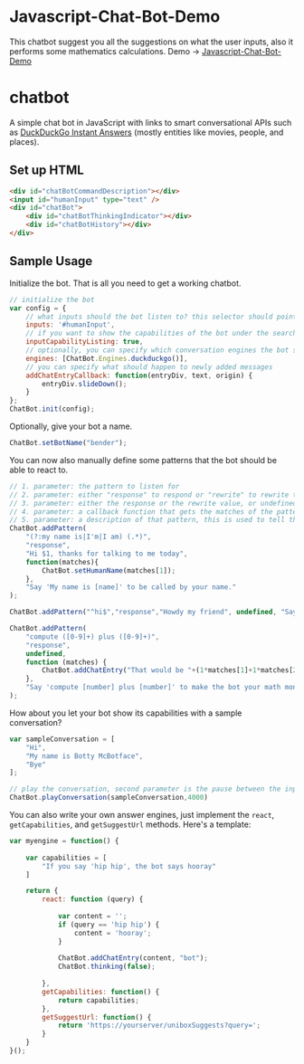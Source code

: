 # Javascript-Chat-Bot-Demo
This chatbot suggest you all the suggestions on what the user inputs, also it performs some mathematics calculations. 
Demo -> [Javascript-Chat-Bot-Demo](https://shubhankardubey.github.io/Javascript-Chat-Bot-Demo/demo/demo-ddg.html)

# chatbot
A simple chat bot in JavaScript with links to smart conversational APIs such as [DuckDuckGo Instant Answers](https://duckduckgo.com/api) (mostly entities like movies, people, and places).


## Set up HTML
```html
<div id="chatBotCommandDescription"></div>
<input id="humanInput" type="text" />
<div id="chatBot">
    <div id="chatBotThinkingIndicator"></div>
    <div id="chatBotHistory"></div>
</div>
```

## Sample Usage

Initialize the bot. That is all you need to get a working chatbot.

```javascript
// initialize the bot
var config = {
    // what inputs should the bot listen to? this selector should point to at least one input field
    inputs: '#humanInput',
    // if you want to show the capabilities of the bot under the search input
    inputCapabilityListing: true,
    // optionally, you can specify which conversation engines the bot should use, e.g. webknox, spoonacular, or duckduckgo
    engines: [ChatBot.Engines.duckduckgo()],
    // you can specify what should happen to newly added messages
    addChatEntryCallback: function(entryDiv, text, origin) {
        entryDiv.slideDown();
    }
};
ChatBot.init(config);
```

Optionally, give your bot a name.
```javascript
ChatBot.setBotName("bender");
```

You can now also manually define some patterns that the bot should be able to react to.
```javascript
// 1. parameter: the pattern to listen for
// 2. parameter: either "response" to respond or "rewrite" to rewrite the request
// 3. parameter: either the response or the rewrite value, or undefined if nothing should happen
// 4. parameter: a callback function that gets the matches of the pattern
// 5. parameter: a description of that pattern, this is used to tell the user what he can say. Use quotes '' to mark phrases and [] to mark placeholders
ChatBot.addPattern(
    "(?:my name is|I'm|I am) (.*)",
    "response",
    "Hi $1, thanks for talking to me today", 
    function(matches){
        ChatBot.setHumanName(matches[1]);
    },
    "Say 'My name is [name]' to be called by your name."
);        

ChatBot.addPattern("^hi$","response","Howdy my friend", undefined, "Say 'Hi' to be greeted.");

ChatBot.addPattern(
    "compute ([0-9]+) plus ([0-9]+)", 
    "response", 
    undefined, 
    function (matches) {
        ChatBot.addChatEntry("That would be "+(1*matches[1]+1*matches[2])+".","bot");
    },
    "Say 'compute [number] plus [number]' to make the bot your math monkey"
);
```

How about you let your bot show its capabilities with a sample conversation?
```javascript
var sampleConversation = [
    "Hi",
    "My name is Botty McBotface",
    "Bye"
];

// play the conversation, second parameter is the pause between the inputs in milliseconds
ChatBot.playConversation(sampleConversation,4000)
```
    
You can also write your own answer engines, just implement the `react`, `getCapabilities`,  and `getSuggestUrl` methods. Here's a template:
```javascript
var myengine = function() {
    
    var capabilities = [
        "If you say 'hip hip', the bot says hooray"
    ]

    return {
        react: function (query) {
            
            var content = '';
            if (query == 'hip hip') {
                content = 'hooray';
            }
            
            ChatBot.addChatEntry(content, "bot");
            ChatBot.thinking(false);
  
        },
        getCapabilities: function() {
            return capabilities;
        },
        getSuggestUrl: function() {
            return 'https://yourserver/uniboxSuggests?query=';
        }
    }
}();
```
    
   

